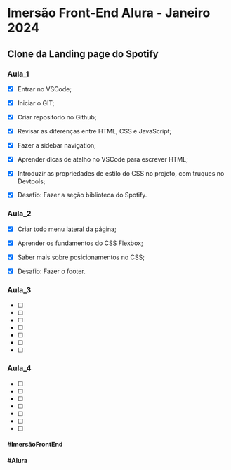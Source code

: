 # Imersão Front-End Alura - Janeiro 2024

## Clone da Landing page do Spotify

### Aula_1

- [X] Entrar no VSCode;
- [X] Iniciar o GIT;
- [X] Criar repositorio no Github;
- [X] Revisar as diferenças entre HTML, CSS e JavaScript;
- [X] Fazer a sidebar navigation;
- [X] Aprender dicas de atalho no VSCode para escrever HTML;
- [X] Introduzir as propriedades de estilo do CSS no projeto, com truques no Devtools;
- [X] Desafio: Fazer a seção biblioteca do Spotify.


### Aula_2

- [X] Criar todo menu lateral da página;
- [X] Aprender os fundamentos do CSS Flexbox;
- [X] Saber mais sobre posicionamentos no CSS;
- [X] Desafio: Fazer o footer.


### Aula_3

- [ ]
- [ ]
- [ ]
- [ ]
- [ ]
- [ ]
- [ ]

### Aula_4

- [ ]
- [ ]
- [ ]
- [ ]
- [ ]
- [ ]
- [ ]

#### #ImersãoFrontEnd
#### #Alura